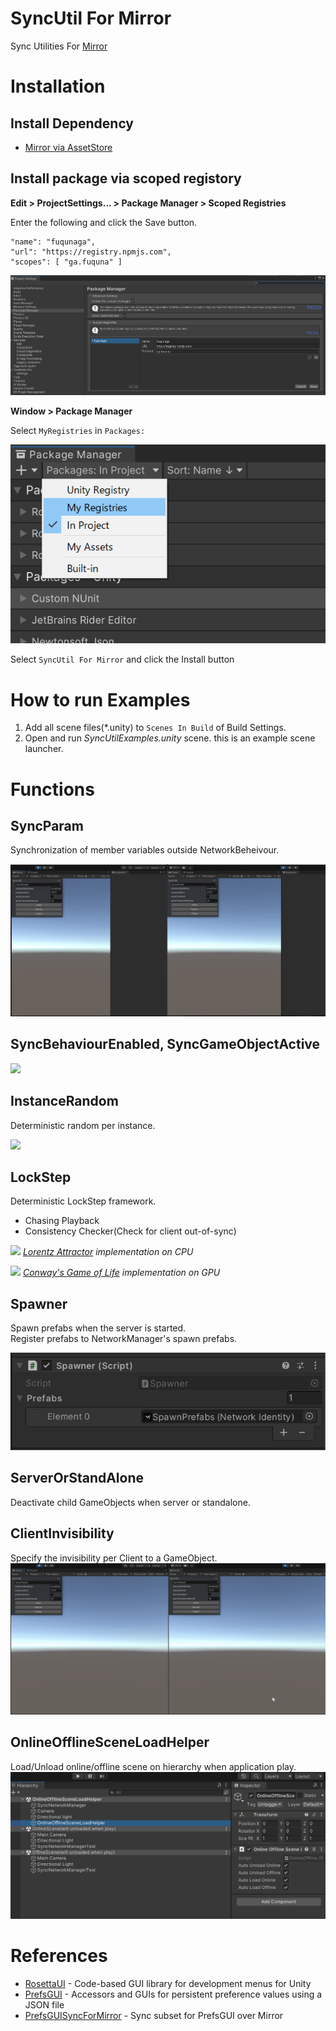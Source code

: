 # SyncUtil For Mirror
Sync Utilities For [Mirror](https://github.com/vis2k/Mirror)  
  
# Installation

## Install Dependency
 - [Mirror via AssetStore](https://assetstore.unity.com/packages/tools/network/mirror-129321)


## Install package via scoped registory

**Edit > ProjectSettings... > Package Manager > Scoped Registries**

Enter the following and click the Save button.

```
"name": "fuqunaga",
"url": "https://registry.npmjs.com",
"scopes": [ "ga.fuquna" ]
```
![](Documentation~/2022-04-12-17-29-38.png)


**Window > Package Manager**

Select `MyRegistries` in `Packages:`

![](Documentation~/2022-04-12-17-40-26.png)

Select `SyncUtil For Mirror` and click the Install button
<!-- ![](Documentation~/2022-04-12-18-04-29.png) -->

# How to run Examples

1. Add all scene files(*.unity) to `Scenes In Build` of Build Settings.
1. Open and run *SyncUtilExamples.unity* scene. this is an example scene launcher.

# Functions

## SyncParam
Synchronization of member variables outside NetworkBeheivour.

![](Documentation~/syncparam.gif)


## SyncBehaviourEnabled, SyncGameObjectActive

![](Documentation~/syncbehaviourenabled.gif)


## InstanceRandom

Deterministic random per instance.

![](Documentation~/instancerandom.gif)

## LockStep

Deterministic LockStep framework.
- Chasing Playback
- Consistency Checker(Check for client out-of-sync)

![](Documentation~/lockstep.gif)
*[Lorentz Attractor](https://en.wikipedia.org/wiki/Lorenz_system) implementation on CPU*

![](Documentation~/lockstep_gpu.gif)
*[Conway's Game of Life](https://en.wikipedia.org/wiki/Conway%27s_Game_of_Life) implementation on GPU*


## Spawner

Spawn prefabs when the server is started.  
Register prefabs to NetworkManager's spawn prefabs.

![](Documentation~/2022-07-11-17-56-03.png)


## ServerOrStandAlone

Deactivate child GameObjects when server or standalone.

  
## ClientInvisibility

Specify the invisibility per Client to a GameObject.
![](Documentation~/clientinvisibility.gif)
  
## OnlineOfflineSceneLoadHelper

Load/Unload online/offline scene on hierarchy when application play.  
![](Documentation~/onlineofflinesceneloadhelper.gif)



# References
- [RosettaUI](https://github.com/fuqunaga/RosettaUI) - Code-based GUI library for development menus for Unity
- [PrefsGUI](https://github.com/fuqunaga/PrefsGUI) - Accessors and GUIs for persistent preference values using a JSON file
- [PrefsGUISyncForMirror](https://github.com/fuqunaga/PrefsGUISyncForMirror) - Sync subset for PrefsGUI over Mirror
